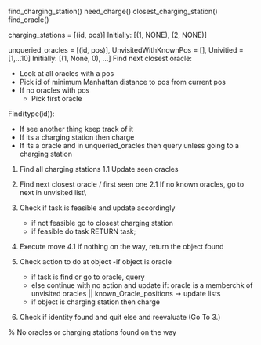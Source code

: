 find_charging_station()
need_charge()
closest_charging_station()
find_oracle()

charging_stations = [(id, pos)]
Initially:
  [(1, NONE), (2, NONE)]

unqueried_oracles = [(id, pos)], UnvisitedWithKnownPos = [], Univitied = [1,...10]
Initially:
  [(1, None, 0), ...]
Find next closest oracle:
  - Look at all oracles with a pos
  - Pick id of minimum Manhattan distance to pos from current pos
  - If no oracles with pos
    - Pick first  oracle

Find(type(id)):
 - If see another thing keep track of it
 - If its a charging station then charge
 - If its a oracle and in unqueried_oracles then query unless going to a charging station

1. Find all charging stations
  1.1 Update seen oracles
2. Find next closest oracle / first seen one
  2.1 If no known oracles, go to next in unvisited list\




3. Check if task is feasible and update accordingly
    - if not feasible go to closest charging station
    - if feasible do task
    RETURN task;
4. Execute move
  4.1 if nothing on the way, return the object found

5. Check action to do at object
    -if object is oracle
      - if task is find or go to oracle, query
      - else continue with no action and update
                if: oracle is a memberchk of unvisited oracles || known_Oracle_positions
                    -> update lists
    - if object is charging station then charge


6. Check if identity found and quit else and reevaluate (Go To 3.)



  % No oracles or charging stations found on the way
